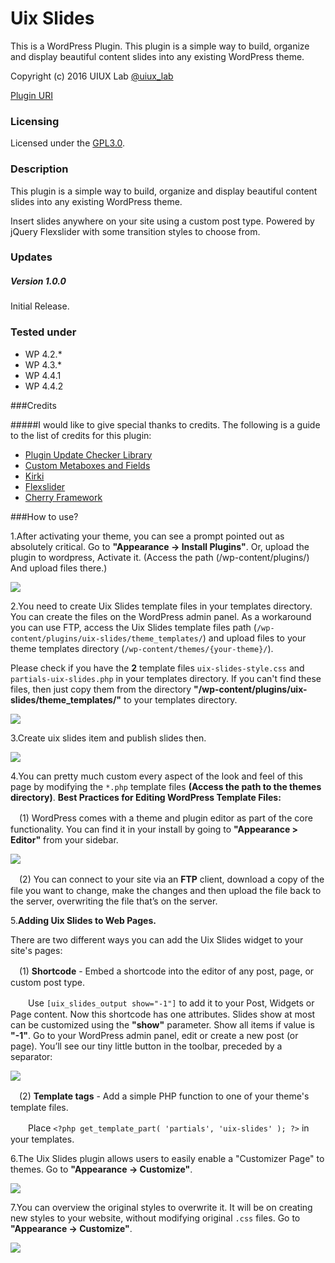 # Uix Slides
This is a WordPress Plugin. This plugin is a simple way to build, organize and display beautiful content slides into any existing WordPress theme.

Copyright (c) 2016 UIUX Lab [@uiux_lab](http://twitter.com/uiux_lab)


[Plugin URI](https://uiux.cc/wp-plugins/uix-slides/)

### Licensing

Licensed under the [GPL3.0](http://www.gnu.org/licenses/gpl-3.0.en.html).

### Description

This plugin is a simple way to build, organize and display beautiful content slides into any existing WordPress theme. 

Insert slides anywhere on your site using a custom post type. Powered by jQuery Flexslider with some transition styles to choose from.

### Updates 

##### Version 1.0.0
Initial Release.


### Tested under

- WP 4.2.*
- WP 4.3.*
- WP 4.4.1
- WP 4.4.2


###Credits

#####I would like to give special thanks to credits. The following is a guide to the list of credits for this plugin:

- [Plugin Update Checker Library](http://w-shadow.com)
- [Custom Metaboxes and Fields](https://github.com/WebDevStudios/Custom-Metaboxes-and-Fields-for-WordPress)
- [Kirki](http://kirki.org/)
- [Flexslider](https://github.com/woothemes/FlexSlider)
- [Cherry Framework](http://www.cherryframework.com/)

###How to use?

1.After activating your theme, you can see a prompt pointed out as absolutely critical. Go to **"Appearance -> Install Plugins"**.
Or, upload the plugin to wordpress, Activate it. (Access the path (/wp-content/plugins/) And upload files there.)

![](https://github.com/xizon/Uix-Slides/blob/master/helper/img/plug.jpg)


2.You need to create Uix Slides template files in your templates directory. You can create the files on the WordPress admin panel. As a workaround you can use FTP, access the Uix Slides template files path (`/wp-content/plugins/uix-slides/theme_templates/`) and upload files to your theme templates directory (`/wp-content/themes/{your-theme}/`).  


Please check if you have the **2** template files `uix-slides-style.css` and `partials-uix-slides.php` in your templates directory. If you can't find these files, then just copy them from the directory **"/wp-content/plugins/uix-slides/theme_templates/"** to your templates directory.

![](https://github.com/xizon/Uix-Slides/blob/master/helper/img/temp.jpg)


3.Create uix slides item and publish slides then.

![](https://github.com/xizon/Uix-Slides/blob/master/helper/img/add-item.jpg)


4.You can pretty much custom every aspect of the look and feel of this page by modifying the `*.php` template files **(Access the path to the themes directory)**. **Best Practices for Editing WordPress Template Files:**

　(1)  WordPress comes with a theme and plugin editor as part of the core functionality. You can find it in your install by going to **"Appearance > Editor"** from your sidebar.

![](https://github.com/xizon/Uix-Slides/blob/master/helper/img/editor.jpg)

　(2) You can connect to your site via an **FTP** client, download a copy of the file you want to change, make the changes and then upload the file back to the server, overwriting the file that’s on the server.



5.**Adding Uix Slides to Web Pages.**

There are two different ways you can add the Uix Slides widget to your site's pages:

　(1)  **Shortcode** - Embed a shortcode into the editor of any post, page, or custom post type. 

　　Use `[uix_slides_output show="-1"]` to add it to your Post, Widgets or Page content. Now this shortcode has one attributes. Slides show at most can be customized using the **"show"** parameter. Show all items if value is **"-1"**. Go to your WordPress admin panel, edit or create a new post (or page). You’ll see our tiny little button in the toolbar, preceded by a separator:

![](https://github.com/xizon/Uix-Slides/blob/master/helper/img/sc.jpg)
  
　(2)  **Template tags** - Add a simple PHP function to one of your theme's template files. 

　　Place `<?php get_template_part( 'partials', 'uix-slides' ); ?>` in your templates.



6.The Uix Slides plugin allows users to easily enable a "Customizer Page" to themes. Go to **"Appearance -> Customize"**.

![](https://github.com/xizon/Uix-Slides/blob/master/helper/img/customize.jpg)


7.You can overview the original styles to overwrite it. It will be on creating new styles to your website, without modifying original `.css` files. Go to **"Appearance -> Customize"**.

![](https://github.com/xizon/Uix-Slides/blob/master/helper/img/css.jpg)
